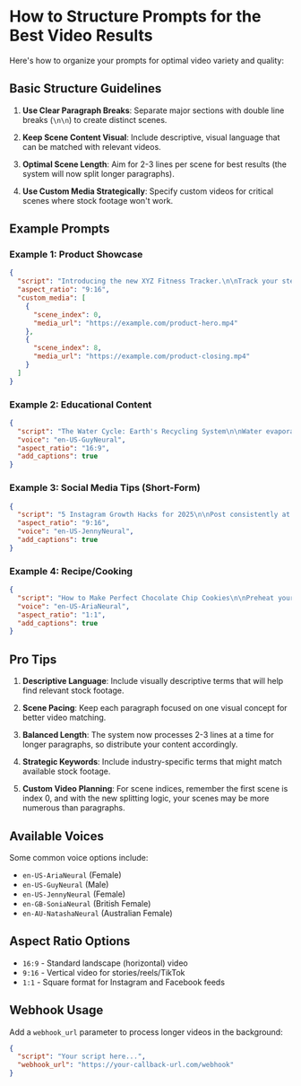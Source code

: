 # How to Structure Prompts for the Best Video Results

Here's how to organize your prompts for optimal video variety and quality:

## Basic Structure Guidelines

1. **Use Clear Paragraph Breaks**: Separate major sections with double line breaks (`\n\n`) to create distinct scenes.

2. **Keep Scene Content Visual**: Include descriptive, visual language that can be matched with relevant videos.

3. **Optimal Scene Length**: Aim for 2-3 lines per scene for best results (the system will now split longer paragraphs).

4. **Use Custom Media Strategically**: Specify custom videos for critical scenes where stock footage won't work.

## Example Prompts

### Example 1: Product Showcase

```json
{
  "script": "Introducing the new XYZ Fitness Tracker.\n\nTrack your steps with precision accuracy throughout your day.\n\nMonitor your heart rate during intense workouts.\n\nAnalyze your sleep patterns for better rest.\n\nSync with your smartphone for instant updates.\n\nThe sleek design fits comfortably on any wrist.\n\nWaterproof up to 50 meters for swimming and diving.\n\nAvailable in five stunning colors.\n\nXYZ Fitness Tracker - Your health journey starts here.",
  "aspect_ratio": "9:16",
  "custom_media": [
    {
      "scene_index": 0,
      "media_url": "https://example.com/product-hero.mp4" 
    },
    {
      "scene_index": 8,
      "media_url": "https://example.com/product-closing.mp4"
    }
  ]
}
```

### Example 2: Educational Content

```json
{
  "script": "The Water Cycle: Earth's Recycling System\n\nWater evaporates from oceans, lakes, and rivers due to the sun's heat.\n\nThe invisible water vapor rises into the atmosphere.\n\nAs it rises, the vapor cools and condenses into tiny water droplets.\n\nThese droplets form clouds that move across the sky.\n\nWhen the droplets become too heavy, they fall as precipitation.\n\nRain, snow, and hail return water to the Earth's surface.\n\nSome water flows into streams, rivers, and eventually back to the ocean.\n\nOther water seeps into the ground, becoming groundwater.\n\nPlants absorb water through their roots and release it through transpiration.\n\nThe cycle continues endlessly, purifying and distributing water globally.",
  "voice": "en-US-GuyNeural",
  "aspect_ratio": "16:9",
  "add_captions": true
}
```

### Example 3: Social Media Tips (Short-Form)

```json
{
  "script": "5 Instagram Growth Hacks for 2025\n\nPost consistently at peak engagement times for your audience.\n\nUse trending audio to boost your content in the algorithm.\n\nCreate carousel posts that encourage multiple interactions.\n\nRespond to comments within the first hour to increase engagement.\n\nCollaborate with creators in your niche to reach new audiences.",
  "aspect_ratio": "9:16",
  "voice": "en-US-JennyNeural",
  "add_captions": true
}
```

### Example 4: Recipe/Cooking

```json
{
  "script": "How to Make Perfect Chocolate Chip Cookies\n\nPreheat your oven to 375°F and line a baking sheet with parchment paper.\n\nCream together butter and both white and brown sugars until light and fluffy.\n\nAdd eggs and vanilla extract, mixing until well combined.\n\nIn a separate bowl, whisk together flour, baking soda, and salt.\n\nGradually add the dry ingredients to the wet ingredients.\n\nFold in chocolate chips and nuts if desired.\n\nScoop tablespoon-sized portions onto your baking sheet.\n\nBake for 9-11 minutes until edges are golden but centers are soft.\n\nLet cool for 5 minutes before transferring to a wire rack.\n\nStore in an airtight container and enjoy within 5 days.",
  "voice": "en-US-AriaNeural",
  "aspect_ratio": "1:1",
  "add_captions": true
}
```

## Pro Tips

1. **Descriptive Language**: Include visually descriptive terms that will help find relevant stock footage.

2. **Scene Pacing**: Keep each paragraph focused on one visual concept for better video matching.

3. **Balanced Length**: The system now processes 2-3 lines at a time for longer paragraphs, so distribute your content accordingly.

4. **Strategic Keywords**: Include industry-specific terms that might match available stock footage.

5. **Custom Video Planning**: For scene indices, remember the first scene is index 0, and with the new splitting logic, your scenes may be more numerous than paragraphs.

## Available Voices

Some common voice options include:
- `en-US-AriaNeural` (Female)
- `en-US-GuyNeural` (Male)
- `en-US-JennyNeural` (Female)
- `en-GB-SoniaNeural` (British Female)
- `en-AU-NatashaNeural` (Australian Female)

## Aspect Ratio Options

- `16:9` - Standard landscape (horizontal) video
- `9:16` - Vertical video for stories/reels/TikTok
- `1:1` - Square format for Instagram and Facebook feeds

## Webhook Usage

Add a `webhook_url` parameter to process longer videos in the background:

```json
{
  "script": "Your script here...",
  "webhook_url": "https://your-callback-url.com/webhook"
}
``` 